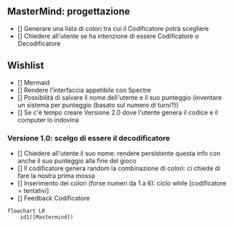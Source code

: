 ## MasterMind: progettazione

-  [] Generare una lista di colori tra cui il Codificatore potrà scegliere
-  [] Chiedere all'utente se ha intenzione di essere Codificatore o Decodificatore

## Wishlist
-  [] Mermaid
-  [] Rendere l'interfaccia appetibile con Spectre
-  [] Possibilità di salvare il nome dell'utente e il suo punteggio (inventare un sistema per punteggio (basato sul numero di turni?))
-  [] Se c'è tempo creare Versione 2.0 dove l'utente genera il codice e il computer lo indovina


### Versione 1.0: scelgo di essere il decodificatore
-  [] Chiedere all'utente il suo nome: rendere persistente questa info con anche il suo punteggio alla fine del gioco
-  [] Il codificatore genera random la combinazione di colori: ci chiede di fare la nostra prima mossa
-  [] Inserimento dei colori (forse numeri da 1 a 6): ciclo while [codificatore = tentativi]
-  [] Feedback Codificatore

```mermaid
flowchart LR
    id1([Mastermind])

```